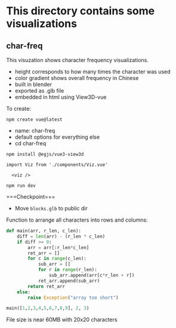 # This directory contains some visualizations

## char-freq

This visuzation shows character frequency visualizations.

- height corresponds to how many times the character was used
- color gradient shows overall frequency in Chinese
- built in blender
- exported as .glb file
- embedded in html using View3D-vue

To create:

```
npm create vue@latest
```

- name: char-freq
- default options for everything else
- cd char-freq

```
npm install @egjs/vue3-view3d
```

```
import Viz from './components/Viz.vue'
```

```
  <viz />
```

```
npm run dev
```

===Checkpoint===


- Move `blocks.glb` to public dir

Function to arrange all characters into rows and columns:

```py
def main(arr, r_len, c_len):
    diff = len(arr) - (r_len * c_len)
    if diff >= 0:
        arr = arr[:r_len*c_len]
        ret_arr = []
        for c in range(c_len):
            sub_arr = []
            for r in range(r_len):
                sub_arr.append(arr[c*r_len + r])
            ret_arr.append(sub_arr)
        return ret_arr
    else:
        raise Exception("array too short")

main([1,2,3,4,5,6,7,8,9], 2, 3)
```

File size is near 60MB with 20x20 characters